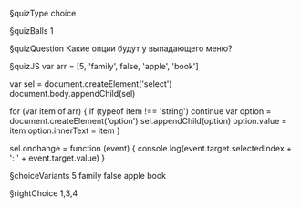 §quizType
choice

§quizBalls
1

§quizQuestion
Какие опции будут у выпадающего меню?


§quizJS
var arr = [5, 'family', false, 'apple', 'book']

var sel = document.createElement('select')
document.body.appendChild(sel)

for (var item of arr) {
  if (typeof item !== 'string') continue
  var option = document.createElement('option')
  sel.appendChild(option)
  option.value = item
  option.innerText = item
}

sel.onchange = function (event) {
  console.log(event.target.selectedIndex + ': ' + event.target.value)
}



§choiceVariants
5
family
false
apple
book


§rightChoice
1,3,4
